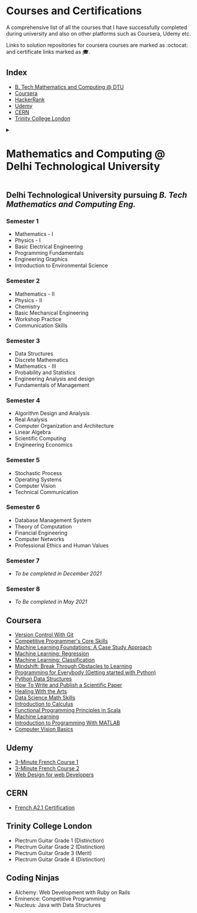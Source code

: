 # Courses and Certifications
A comprehensive list of all the courses that I have successfully completed 
during university and also on other platforms such as Coursera, Udemy etc.

Links to solution repositories for coursera courses are marked as :octocat: and certificate links marked as 🎓.

## Index
- [B. Tech Mathematics and Computing @ DTU]()
- [Coursera]()
- [HackerRank]()
- [Udemy]()
- [CERN]()
- [Trinity College London]()

<details>
    <summary><h1>Mathematics and Computing @ Delhi Technological University</h1></summary>
    <details>
        <summary><h2>Semester 1</h2></summary>
        <ul>
            <li>Mathematics - I</li>
        </ul>
    </details>
</details>

## Delhi Technological University pursuing _B. Tech Mathematics and Computing Eng._
### Semester 1
- Mathematics - I
- Physics - I
- Basic Electrical Engineering 
- Programming Fundamentals
- Engineering Graphics
- Introduction to Environmental Science

### Semester 2
- Mathematics - II
- Physics - II
- Chemistry
- Basic Mechanical Engineering
- Workshop Practice
- Communication Skills

### Semester 3
- Data Structures
- Discrete Mathematics
 - Mathematics - III
 - Probability and Statistics
 - Engineering Analysis and design 
 - Fundamentals of Management
  
### Semester 4
- Algorithm Design and Analysis 
- Real Analysis
- Computer Organization and Architecture
- Linear Algebra
- Scientific Computing 
- Engineering Economics

### Semester 5
- Stochastic Process
- Operating Systems
- Computer Vision
- Technical Communication 

### Semester 6
- Database Management System
- Theory of Computation
- Financial Engineering
- Computer Networks
- Professional Ethics and Human Values

### Semester 7
- _To be completed in December 2021_

### Semester 8
- _To Be completed in May 2021_

## Coursera
- [Version Control With Git](https://www.coursera.org/account/accomplishments/verify/UPCHWGAGX66D)
- [Competitive Programmer's Core Skills](https://www.coursera.org/account/accomplishments/verify/WPS6KUZMT6YL)
- [Machine Learning Foundations: A Case Study Approach](https://www.coursera.org/account/accomplishments/verify/GCKW98KUK5X5)
- [Machine Learning: Regression](https://www.coursera.org/account/accomplishments/verify/UQ9UZPVU6RMF)
- [Machine Learning: Classification](https://www.coursera.org/account/accomplishments/verify/BCZ8GWHTNV9J)
- [Mindshift: Break Through Obstacles to Learning](http://coursera.org/verify/X8K5SWR3J3KL)
- [Programming for Everybody (Getting started with Python)](https://www.coursera.org/account/accomplishments/records/D5K85FFC6FZT)
- [Python Data Structures](https://www.coursera.org/account/accomplishments/verify/W6M2HC2WW79T)
- [How To Write and Publish a Scientific Paper](https://www.coursera.org/account/accomplishments/verify/V6NGNQ5ZYQL7)
- [Healing With the Arts](https://www.coursera.org/account/accomplishments/verify/A2YD424R3JNX)
- [Data Science Math Skills](https://www.coursera.org/account/accomplishments/verify/QVKVPWWLEZU3)
- [Introduction to Calculus](http://coursera.org/verify/NQMRJLG6VTRY)
- [Functional Programming Principles in Scala](http://coursera.org/verify/CTQZVZZZKT5W)
- [Machine Learning](http://coursera.org/verify/PY3HEUJFNZ2M)
- [Introduction to Programming With MATLAB](http://coursera.org/verify/3S3AANA8JQTN)
- [Computer Vision Basics](http://coursera.org/verify/9H6SGUGD6YNM)

## Udemy 
- [3-Minute French Course 1](https://www.udemy.com/certificate/UC-1KECT4EP/)
- [3-Minute French Course 2](https://www.udemy.com/certificate/UC-QA36OCQA/)
- [Web Design for web Developers](https://www.udemy.com/certificate/UC-8KTW4FNX/)

## CERN
- [French A2.1 Certification](https://drive.google.com/file/d/1OlO6p2n6OdIgy4WO6_mn2B70r5sC4gwa/view)

## Trinity College London
- Plectrum Guitar Grade 1 (Distinction)
- Plectrum Guitar Grade 2 (Distinction)
- Plectrum Guitar Grade 3 (Merit)
- Plectrum Guitar Grade 4 (Distinction) 

## Coding Ninjas
- Alchemy: Web Development with Ruby on Rails
- Eminence: Competitive Programming
- Nucleus: Java with Data Structures
